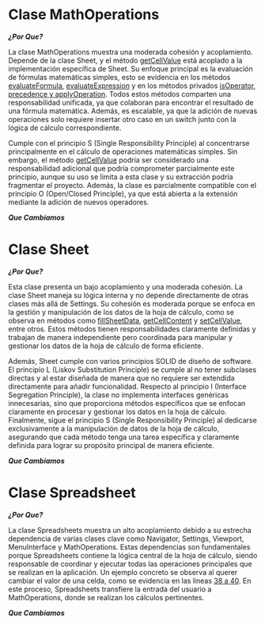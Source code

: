 # Clase MathOperations
***¿Por Que?***

La clase MathOperations muestra una moderada cohesión y acoplamiento. Depende de la clase Sheet, y el método [getCellValue](https://github.com/pablarce/23-24-IdSw2-SDD/blob/fead6900c7c9dcd2f1063ecd556f2c7d42b19b14/pyHojaDeCalculo/Utils/Model/MathOperations.java#L74) está acoplado a la implementación específica de Sheet. Su enfoque principal es la evaluación de fórmulas matemáticas simples, esto se evidencia en los métodos [evaluateFormula](https://github.com/pablarce/23-24-IdSw2-SDD/blob/fead6900c7c9dcd2f1063ecd556f2c7d42b19b14/pyHojaDeCalculo/Utils/Model/MathOperations.java#L8), [evaluateExpression](https://github.com/pablarce/23-24-IdSw2-SDD/blob/fead6900c7c9dcd2f1063ecd556f2c7d42b19b14/pyHojaDeCalculo/Utils/Model/MathOperations.java#L22) y en los métodos privados [isOperator, precedence y applyOperation](https://github.com/pablarce/23-24-IdSw2-SDD/blob/fead6900c7c9dcd2f1063ecd556f2c7d42b19b14/pyHojaDeCalculo/Utils/Model/MathOperations.java#L85). Todos estos métodos comparten una responsabilidad unificada, ya que colaboran para encontrar el resultado de una fórmula matemática. Además, es escalable, ya que la adición de nuevas operaciones solo requiere insertar otro caso en un switch junto con la lógica de cálculo correspondiente.

Cumple con el principio S (Single Responsibility Principle) al concentrarse principalmente en el cálculo de operaciones matemáticas simples. Sin embargo, el método [getCellValue](https://github.com/pablarce/23-24-IdSw2-SDD/blob/fead6900c7c9dcd2f1063ecd556f2c7d42b19b14/pyHojaDeCalculo/Utils/Model/MathOperations.java#L74) podría ser considerado una responsabilidad adicional que podría comprometer parcialmente este principio, aunque su uso se limita a esta clase y su extracción podría fragmentar el proyecto. Además, la clase es parcialmente compatible con el principio O (Open/Closed Principle), ya que está abierta a la extensión mediante la adición de nuevos operadores.

***Que Cambiamos***

# Clase Sheet
***¿Por Que?***

Esta clase presenta un bajo acoplamiento y una moderada cohesión. La clase Sheet maneja su lógica interna y no depende directamente de otras clases más allá de Settings. Su cohesión es moderada porque se enfoca en la gestión y manipulación de los datos de la hoja de cálculo, como se observa en métodos como [fillSheetData](https://github.com/pablarce/23-24-IdSw2-SDD/blob/fead6900c7c9dcd2f1063ecd556f2c7d42b19b14/pyHojaDeCalculo/Utils/Model/Sheet.java#L16), [getCellContent](https://github.com/pablarce/23-24-IdSw2-SDD/blob/fead6900c7c9dcd2f1063ecd556f2c7d42b19b14/pyHojaDeCalculo/Utils/Model/Sheet.java#L24) y [setCellValue](https://github.com/pablarce/23-24-IdSw2-SDD/blob/fead6900c7c9dcd2f1063ecd556f2c7d42b19b14/pyHojaDeCalculo/Utils/Model/Sheet.java#L67), entre otros. Estos métodos tienen responsabilidades claramente definidas y trabajan de manera independiente pero coordinada para manipular y gestionar los datos de la hoja de cálculo de forma eficiente.

Además, Sheet cumple con varios principios SOLID de diseño de software. El principio L (Liskov Substitution Principle) se cumple al no tener subclases directas y al estar diseñada de manera que no requiere ser extendida directamente para añadir funcionalidad. Respecto al principio I (Interface Segregation Principle), la clase no implementa interfaces genéricas innecesarias, sino que proporciona métodos específicos que se enfocan claramente en procesar y gestionar los datos en la hoja de cálculo. Finalmente, sigue el principio S (Single Responsibility Principle) al dedicarse exclusivamente a la manipulación de datos de la hoja de cálculo, asegurando que cada método tenga una tarea específica y claramente definida para lograr su propósito principal de manera eficiente.

***Que Cambiamos***

# Clase Spreadsheet
***¿Por Que?***

La clase Spreadsheets muestra un alto acoplamiento debido a su estrecha dependencia de varias clases clave como Navigator, Settings, Viewport, MenuInterface y MathOperations. Estas dependencias son fundamentales porque Spreadsheets contiene la lógica central de la hoja de cálculo, siendo responsable de coordinar y ejecutar todas las operaciones principales que se realizan en la aplicación. Un ejemplo concreto se observa al querer cambiar el valor de una celda, como se evidencia en las líneas [38 a 40](https://github.com/pablarce/23-24-IdSw2-SDD/blob/fead6900c7c9dcd2f1063ecd556f2c7d42b19b14/pyHojaDeCalculo/Utils/Model/Spreadsheet.java#L38). En este proceso, Spreadsheets transfiere la entrada del usuario a MathOperations, donde se realizan los cálculos pertinentes.

***Que Cambiamos***

